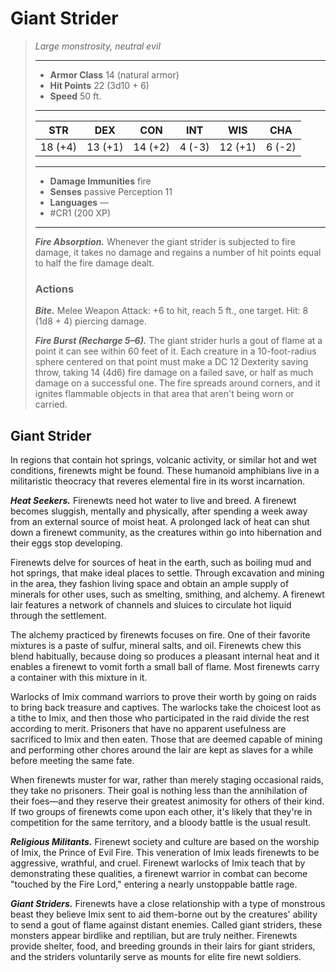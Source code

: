 # Giant Strider
>*Large monstrosity, neutral evil*
>___
>- **Armor Class** 14 (natural armor)
>- **Hit Points** 22 (3d10 + 6)
>- **Speed** 50 ft.
>___
>|STR|DEX|CON|INT|WIS|CHA|
>|:---:|:---:|:---:|:---:|:---:|:---:|
>|18 (+4)|13 (+1)|14 (+2)|4 (-3)|12 (+1)|6 (-2)|
>___
>- **Damage Immunities** fire
>- **Senses** passive Perception 11
>- **Languages** —
>- #CR1 (200 XP)
>___
>***Fire Absorption.*** Whenever the giant strider is subjected to fire damage, it takes no damage and regains a number of hit points equal to half the fire damage dealt.  
>
>### Actions
>***Bite.*** Melee Weapon Attack: +6 to hit, reach 5 ft., one target. Hit: 8 (1d8 + 4) piercing damage.  
>
>***Fire Burst (Recharge 5–6).*** The giant strider hurls a gout of flame at a point it can see within 60 feet of it. Each creature in a 10-foot-radius sphere centered on that point must make a DC 12 Dexterity saving throw, taking 14 (4d6) fire damage on a failed save, or half as much damage on a successful one. The fire spreads around corners, and it ignites flammable objects in that area that aren't being worn or carried.

## Giant Strider

In regions that contain hot springs, volcanic activity, or similar hot and wet conditions, firenewts might be found. These humanoid amphibians live in a militaristic theocracy that reveres elemental fire in its worst incarnation.

***Heat Seekers.***  Firenewts need hot water to live and breed. A firenewt becomes sluggish, mentally and physically, after spending a week away from an external source of moist heat. A prolonged lack of heat can shut down a firenewt community, as the creatures within go into hibernation and their eggs stop developing.

Firenewts delve for sources of heat in the earth, such as boiling mud and hot springs, that make ideal places to settle. Through excavation and mining in the area, they fashion living space and obtain an ample supply of minerals for other uses, such as smelting, smithing, and alchemy. A firenewt lair features a network of channels and sluices to circulate hot liquid through the settlement.

The alchemy practiced by firenewts focuses on fire. One of their favorite mixtures is a paste of sulfur, mineral salts, and oil. Firenewts chew this blend habitually, because doing so produces a pleasant internal heat and it enables a firenewt to vomit forth a small ball of flame. Most firenewts carry a container with this mixture in it.

Warlocks of Imix command warriors to prove their worth by going on raids to bring back treasure and captives. The warlocks take the choicest loot as a tithe to Imix, and then those who participated in the raid divide the rest according to merit. Prisoners that have no apparent usefulness are sacrificed to Imix and then eaten. Those that are deemed capable of mining and performing other chores around the lair are kept as slaves for a while before meeting the same fate.

When firenewts muster for war, rather than merely staging occasional raids, they take no prisoners. Their goal is nothing less than the annihilation of their foes—and they reserve their greatest animosity for others of their kind. If two groups of firenewts come upon each other, it's likely that they're in competition for the same territory, and a bloody battle is the usual result.

***Religious Militants.***  Firenewt society and culture are based on the worship of Imix, the Prince of Evil Fire. This veneration of Imix leads firenewts to be aggressive, wrathful, and cruel. Firenewt warlocks of Imix teach that by demonstrating these qualities, a firenewt warrior in combat can become "touched by the Fire Lord," entering a nearly unstoppable battle rage.

***Giant Striders.***  Firenewts have a close relationship with a type of monstrous beast they believe Imix sent to aid them-borne out by the creatures' ability to send a gout of flame against distant enemies. Called giant striders, these monsters appear birdlike and reptilian, but are truly neither. Firenewts provide shelter, food, and breeding grounds in their lairs for giant striders, and the striders voluntarily serve as mounts for elite fire newt soldiers.